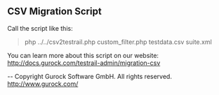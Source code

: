 CSV Migration Script
--------------------

Call the script like this:
> php ../../csv2testrail.php custom_filter.php testdata.csv suite.xml

You can learn more about this script on our website:
http://docs.gurock.com/testrail-admin/migration-csv

-- 
Copyright Gurock Software GmbH. All rights reserved.
http://www.gurock.com/
